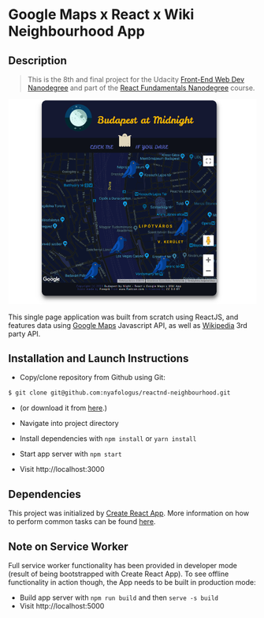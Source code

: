# Google Maps x React x Wiki Neighbourhood App

## Description
>This is the 8th and final project for the Udacity [Front-End Web Dev Nanodegree](https://udacity.com/course/front-end-web-developer-nanodegree--nd001/ "Front-End Web Developer Nanodegree") and part of the [React Fundamentals Nanodegree](https://www.udacity.com/course/react-nanodegree--nd019/ "React Developer Nanodegree") course.

[![Budapest at Midnight App Preview](src/nbh-app-prev.png)](http://nyafologus.github.io/reactnd-neighbourhood/ "Budapest at Midnight")

This single page application was built from scratch using ReactJS, and features data using [Google Maps](https://cloud.google.com/maps-platform/ "Google Maps API") Javascript API, as well as [Wikipedia](https://www.mediawiki.org/wiki/API:Main_page "Wikipedia API") 3rd party API.

## Installation and Launch Instructions

  - Copy/clone repository from Github using Git:
```sh
$ git clone git@github.com:nyafologus/reactnd-neighbourhood.git
``` 
  - (or download it from [here](https://github.com/nyafologus/reactnd-neighbourhood/archive/master.zip "Download ZIP").)

  - Navigate into project directory

  - Install dependencies with ```npm install``` or ```yarn install```

  - Start app server with ```npm start```
  
  - Visit http://localhost:3000

## Dependencies

This project was initialized by [Create React App](https://github.com/facebookincubator/create-react-app). More information on how to perform common tasks can be found [here](https://github.com/facebookincubator/create-react-app/blob/master/packages/react-scripts/template/README.md "Facebook Incubator").

## Note on Service Worker

Full service worker functionality has been provided in developer mode (result of being bootstrapped with Create React App). 
To see offline functionality in action though, the App needs to be built in production mode:

- Build app server with ```npm run build``` and then ```serve -s build```
- Visit  http://localhost:5000